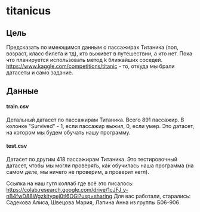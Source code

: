 # titanicus

## Цель
Предсказать по имеющимся данным о пассажирах Титаника (пол, возраст, класс билета и тд), кто выживет в путешествии, а кто нет. Пока что планируется использовать метод k ближайших соседей. https://www.kaggle.com/competitions/titanic - то, откуда мы брали датасеты и само задание.
## Данные
#### train.csv
Детальный датасет по пассажирам Титаника. Всего 891 пассажир. В колонке "Survived" - 1, если пассажир выжил, 0, если умер. Это датасет, на котором мы будем обучать нашу программу.
#### test.csv
Датасет по другим 418 пассажирам Титаника. Это тестировочный датасет, чтобы мы могли проверять, как обучилась наша программа (на самом деле, мы ничего не проверим, а проверит кегл).


Ссылка на наш гугл коллаб где всё это писалось: https://colab.research.google.com/drive/1cJFJ_y-nB4fwD88Wgzkityqej0tl6OGl?usp=sharing
Для вас работали, старались: Садекова Алиса, Швецова Мария, Лапина Анна из группы Б06-906
